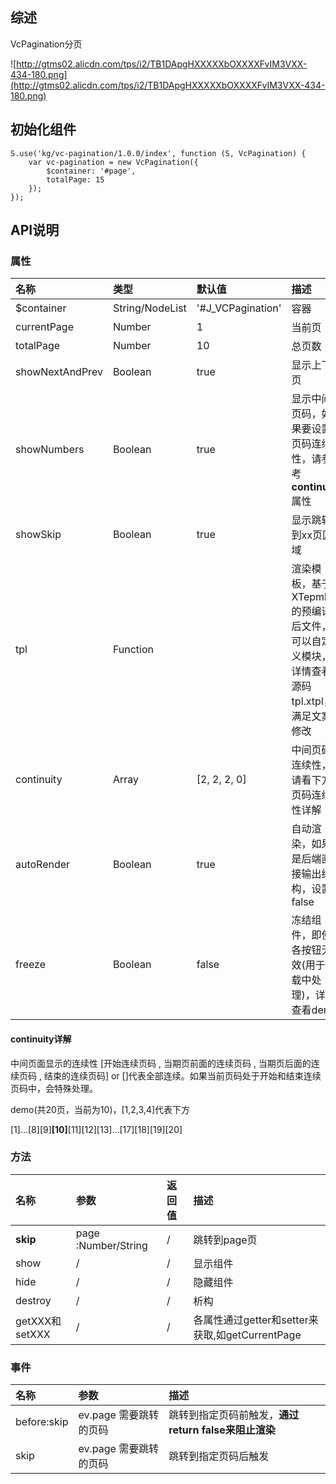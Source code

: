## 综述

VcPagination分页

![http://gtms02.alicdn.com/tps/i2/TB1DApgHXXXXXbOXXXXFvIM3VXX-434-180.png](http://gtms02.alicdn.com/tps/i2/TB1DApgHXXXXXbOXXXXFvIM3VXX-434-180.png)

## 初始化组件
		
    S.use('kg/vc-pagination/1.0.0/index', function (S, VcPagination) {
        var vc-pagination = new VcPagination({
        	$container: '#page',
        	totalPage: 15
        });
    });

## API说明

### 属性

|名称|类型|默认值|描述|
|:---------------|:--------|:----|:----------|
|$container|String/NodeList|'#J_VCPagination'|容器|
|currentPage|Number|1|当前页|
|totalPage|Number|10|总页数|
|showNextAndPrev|Boolean|true|显示上下页|
|showNumbers|Boolean|true|显示中间页码，如果要设置页码连续性，请参考**continuity**属性|
|showSkip|Boolean|true|显示跳转到xx页区域|
|tpl|Function||渲染模板，基于XTepmlate的预编译后文件，可以自定义模块，详情查看源码tpl.xtpl，满足文案修改|
|continuity|Array|[2, 2, 2, 0]|中间页码连续性，请看下方页码连续性详解|
|autoRender|Boolean|true|自动渲染，如果是后端直接输出结构，设置false|
|freeze|Boolean|false|冻结组件，即使各按钮无效(用于加载中处理)，详情查看demo|

#### continuity详解

中间页面显示的连续性 [开始连续页码 , 当期页前面的连续页码 , 当期页后面的连续页码 , 结束的连续页码] or []代表全部连续。如果当前页码处于开始和结束连续页码中，会特殊处理。

demo(共20页，当前为10)，[1,2,3,4]代表下方

[1]...[8][9]**[10]**[11][12][13]...[17][18][19][20]


### 方法

|名称|参数|返回值|描述|
|:---------------|:--------|:----|:----------|
|**skip**|page :Number/String|/|跳转到page页|
|show|/|/|显示组件|
|hide|/|/|隐藏组件|
|destroy|/|/|析构|
|getXXX和setXXX|/|/|各属性通过getter和setter来获取,如getCurrentPage|

### 事件

|名称|参数|描述|
|:---------------|:--------|:----------|
|before:skip|ev.page 需要跳转的页码|跳转到指定页码前触发，**通过return false来阻止渲染**|
|skip|ev.page 需要跳转的页码|跳转到指定页码后触发|

